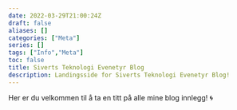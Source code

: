 ```yaml
---
date: 2022-03-29T21:00:24Z
draft: false
aliases: []
categories: ["Meta"]
series: []
tags: ["Info","Meta"]
toc: false
title: Siverts Teknologi Evenetyr Blog
description: Landingsside for Siverts Teknologi Evenetyr Blog!
---
```


Her er du velkommen til å ta en titt på alle mine blog innlegg! :cyclone:
